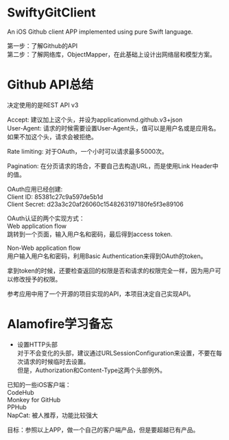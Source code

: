 # SwiftyGitClient
An iOS Github client APP implemented using pure Swift language.

第一步：了解Github的API  
第二步：了解网络库，ObjectMapper，在此基础上设计出网络层和模型方案。

# Github API总结
决定使用的是REST API v3  

Accept: 建议加上这个头，并设为applicationvnd.github.v3+json  
User-Agent: 请求的时候需要设置User-Agent头，值可以是用户名或是应用名。如果不加这个头，请求会被拒绝。   

Rate limiting: 对于OAuth，一个小时可以请求最多5000次。   

Pagination: 在分页请求的场合，不要自己去构造URL，而是使用Link Header中的值。  

OAuth应用已经创建:  
Client ID: 85381c27c9a597de5b1d  
Client Secret: d23a3c20af26060c1548263197180fe5f3e89106  

OAuth认证的两个实现方式：  
Web application flow   
跳转到一个页面，输入用户名和密码，最后得到access token.   

Non-Web application flow  
用户输入用户名和密码，利用Basic Authentication来得到OAuth的token。  

拿到token的时候，还要检查返回的权限是否和请求的权限完全一样，因为用户可以修改授予的权限。

参考应用中用了一个开源的项目实现的API，本项目决定自己实现API。  


# Alamofire学习备忘
* 设置HTTP头部  
  对于不会变化的头部，建议通过URLSessionConfiguration来设置，不要在每次请求的时候临时去设置。  
  但是，Authorization和Content-Type这两个头部例外。




已知的一些iOS客户端：  
CodeHub  
Monkey for GitHub  
PPHub  
NapCat: 被人推荐，功能比较强大   

目标：参照以上APP，做一个自己的客户端产品，但是要超越已有产品。  
